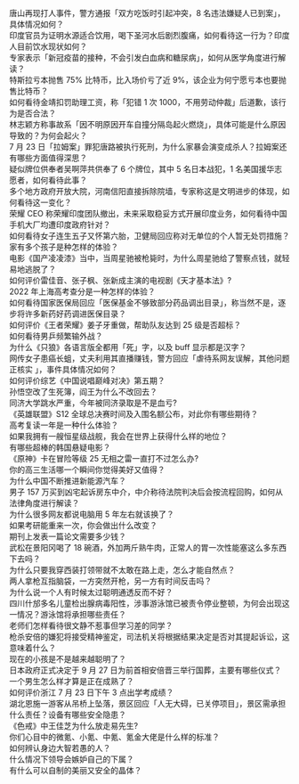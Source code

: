 唐山再现打人事件，警方通报「双方吃饭时引起冲突，8 名违法嫌疑人已到案」，具体情况如何？  
印度官员为证明水源适合饮用，喝下圣河水后剧烈腹痛，如何看待这一行为？印度人目前饮水现状如何？  
专家表示「新冠疫苗的接种，不会引发白血病和糖尿病」，如何从医学角度进行解读？  
特斯拉亏本抛售 75% 比特币，比入场价亏了近 9%，该企业为何宁愿亏本也要抛售比特币？  
如何看待金靖扣罚助理工资，称「犯错 1 次 1000，不用劳动仲裁」后道歉，该行为是否合法？  
林志颖方称事故系「因不明原因开车自撞分隔岛起火燃烧」，具体可能是什么原因导致的？为何会起火？  
7 月 23 日「拉姆案」罪犯唐路被执行死刑，为什么家暴会演变成杀人？拉姆案还有哪些方面值得深思？  
疑似牌位供奉者吴啊萍共供奉了 6 个牌位，其中 5 名日本战犯，1 名美国援华志愿者，如何看待此事？  
多个地方政府开放大院，河南信阳直接拆除院墙，专家称这是文明进步的体现，如何看待这一变化？  
荣耀 CEO 称荣耀印度团队撤出，未来采取稳妥方式开展印度业务，如何看待中国手机大厂均遭印度政府针对？  
如何看待女子连生五子又怀第六胎，卫健局回应称对无单位的个人暂无处罚措施？家有多个孩子是种怎样的体验？  
电影《国产凌凌漆》当中，当周星驰被枪毙时，为什么周星驰给了警察点钱，就轻易地逃脱了？  
如何评价雷佳音、张子枫、张新成主演的电视剧《天才基本法》?  
2022 年上海高考查分是一种怎样的体验？  
如何看待国家医保局回应「医保基金不够致部分药品调出目录」，称当然不是，逐步将许多新药好药调进医保目录？  
如何评价《王者荣耀》姜子牙重做，帮助队友达到 25 级是否超标？  
如何看待男乒频繁输外战？  
为什么《只狼》各语言版全都用「死」字，以及 buff 显示都是汉字？  
网传女子患癌长蛆，丈夫利用其直播赚钱，警方回应「虐待系网友误解，其他问题正核实 」，事件具体情况如何？  
如何评价综艺《中国说唱巅峰对决》第五期？  
孙悟空改了生死簿，阎王为什么不改回去？  
同济大学跳水严重，今年被同济录取是不是血亏?  
《英雄联盟》S12 全球总决赛时间及入围名额公布，对此你有哪些期待？  
高考复读一年是一种什么体验？  
如果我拥有一艘恒星级战舰，我会在世界上获得什么样的地位？  
有哪些超棒的韩国悬疑电影？  
《原神》卡在冒险等级 25 无相之雷一直打不过怎么办?  
你的高三生活哪一个瞬间你觉得美好又值得？  
为什么中国不断推进新能源汽车？  
男子 157 万买到凶宅起诉房东中介，中介称待法院判决后会按流程回购，如何从法律角度进行解读？  
为什么很多网友都说电脑用 5 年左右就该换了？  
如果考研能重来一次，你会做出什么改变？  
期刊上发表一篇论文需要多少钱？  
武松在景阳冈喝了 18 碗酒，外加两斤熟牛肉，正常人的胃一次性能塞这么多东西下去吗？  
为什么只要我穿西装打领带就不太敢在路上走，怎么才能自然点？  
两人拿枪互指脑袋，一方突然开枪，另一方有时间反击吗？  
为什么说一个人有时候太过聪明通透反而不好？  
四川什邡多名儿童检出腺病毒阳性，涉事游泳馆已被责令停业整顿，为何会出现这一情况？游泳馆将承担哪些责任？  
老师们怎样看待很文静不惹事但学习差的同学？  
枪杀安倍的嫌犯将接受精神鉴定，司法机关将根据结果决定是否对其提起诉讼，这意味着什么？  
现在的小孩是不是越来越聪明了？  
日本政府正式决定于 9 月 27 日为前首相安倍晋三举行国葬，主要有哪些仪式？  
一个男生怎么样才算是正在成熟了？  
如何评价浙江 7 月 23 日下午 3 点出学考成绩？  
湖北恩施一游客从吊桥上坠落，景区回应「人无大碍，已关停项目」，景区需承担什么责任？设备有哪些安全隐患？  
《色戒》中王佳芝为什么放走易先生?  
你们心目中的微氪、小氪、中氪、氪金大佬是什么样的标准？  
如何辨认身边大智若愚的人？  
什么情况下领导会嫉妒自己的下属？  
有什么可以自制的美丽又安全的晶体？  
